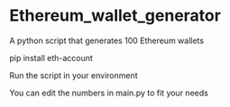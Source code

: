 # Ethereum_wallet_generator
A python script that generates 100 Ethereum wallets

pip install eth-account

Run the script in your environment 

You can edit the numbers in main.py to fit your needs 
